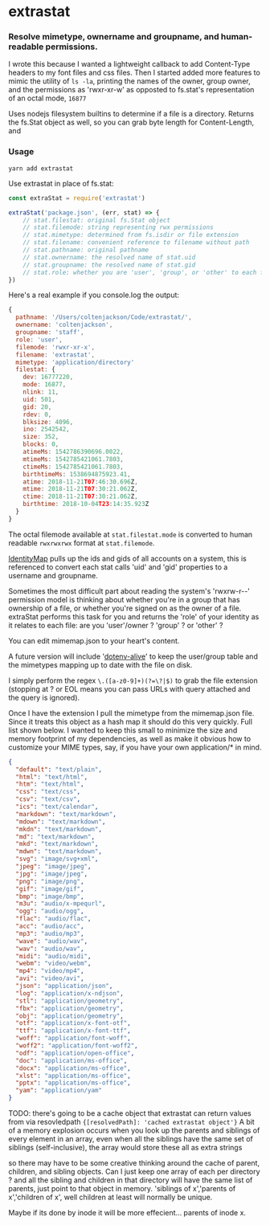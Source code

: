 # extrastat
### Resolve mimetype, ownername and groupname, and human-readable permissions.

I wrote this because I wanted a lightweight callback to add Content-Type headers to my font files and css files. Then I started added more features to mimic the utility of `ls -la`, printing the names of the owner, group owner, and the permissions as 'rwxr-xr-w' as opposted to fs.stat's representation of an octal mode, `16877`

Uses nodejs filesystem builtins to determine if a file is a directory. Returns the fs.Stat object as well, so you can grab byte length for Content-Length, and 

### Usage
`yarn add extrastat`

Use extrastat in place of fs.stat:

```js
const extraStat = require('extrastat')

extraStat('package.json', (err, stat) => {
    // stat.filestat: original fs.Stat object
    // stat.filemode: string representing rwx permissions
    // stat.mimetype: determined from fs.isdir or file extension
    // stat.filename: convenient reference to filename without path
    // stat.pathname: original pathname
    // stat.ownername: the resolved name of stat.uid
    // stat.groupname: the resolved name of stat.gid
    // stat.role: whether you are 'user', 'group', or 'other' to each file
})
```

Here's a real example if you console.log the output:
```js
{
  pathname: '/Users/coltenjackson/Code/extrastat/',
  ownername: 'coltenjackson',
  groupname: 'staff',
  role: 'user',
  filemode: 'rwxr-xr-x',
  filename: 'extrastat',
  mimetype: 'application/directory'
  filestat: {
    dev: 16777220,
    mode: 16877,
    nlink: 11,
    uid: 501,
    gid: 20,
    rdev: 0,
    blksize: 4096,
    ino: 2542542,
    size: 352,
    blocks: 0,
    atimeMs: 1542786390696.0022,
    mtimeMs: 1542785421061.7803,
    ctimeMs: 1542785421061.7803,
    birthtimeMs: 1538694875923.41,
    atime: 2018-11-21T07:46:30.696Z,
    mtime: 2018-11-21T07:30:21.062Z,
    ctime: 2018-11-21T07:30:21.062Z,
    birthtime: 2018-10-04T23:14:35.923Z
  }
}

```

The octal filemode available at `stat.filestat.mode` is converted to human readable `rwxrwxrwx` format at `stat.filemode`.

[IdentityMap](https://github.com/jazzyjackson/identifymap) pulls up the ids and gids of all accounts on a system, this is referenced to convert each stat calls 'uid' and 'gid' properties to a username and groupname.

Sometimes the most difficult part about reading the system's 'rwxrw-r--' permission model is thinking about whether you're in a group that has ownership of a file, or whether you're signed on as the owner of a file. extraStat performs this task for you and returns the 'role' of your identity as it relates to each file: are you 'user'/owner ? 'group' ? or 'other' ?

You can edit mimemap.json to your heart's content.

A future version will include '[dotenv-alive](https://github.com/jazzyjackson/dotenv-alive)' to keep the user/group table and the mimetypes mapping up to date with the file on disk.

I simply perform the regex `\.([a-z0-9]+)(?=\?|$)` to grab the file extension (stopping at ? or EOL means you can pass URLs with query attached and the query is ignored).

Once I have the extension I pull the mimetype from the mimemap.json file. Since it treats this object as a hash map it should do this very quickly. Full list shown below. I wanted to keep this small to minimize the size and memory footprint of my dependencies, as well as make it obvious how to customize your MIME types, say, if you have your own application/* in mind.

```json
{
  "default": "text/plain",
  "html": "text/html",
  "htm": "text/html",
  "css": "text/css",
  "csv": "text/csv",
  "ics": "text/calendar",
  "markdown": "text/markdown",
  "mdown": "text/markdown",
  "mkdn": "text/markdown",
  "md": "text/markdown",
  "mkd": "text/markdown",
  "mdwn": "text/markdown",
  "svg": "image/svg+xml",
  "jpeg": "image/jpeg",
  "jpg": "image/jpeg",
  "png": "image/png",
  "gif": "image/gif",
  "bmp": "image/bmp",
  "m3u": "audio/x-mpequrl",
  "ogg": "audio/ogg",
  "flac": "audio/flac",
  "acc": "audio/acc",
  "mp3": "audio/mp3",
  "wave": "audio/wav",
  "wav": "audio/wav",
  "midi": "audio/midi",
  "webm": "video/webm",
  "mp4": "video/mp4",
  "avi": "video/avi",
  "json": "application/json",
  "log": "application/x-ndjson",
  "stl": "application/geometry",
  "fbx": "application/geometry",
  "obj": "application/geometry",
  "otf": "application/x-font-otf",
  "ttf": "application/x-font-ttf",
  "woff": "application/font-woff",
  "woff2": "application/font-woff2",
  "odf": "application/open-office",
  "doc": "application/ms-office",
  "docx": "application/ms-office",
  "xlst": "application/ms-office",
  "pptx": "application/ms-office",
  "yam": "application/yam"
}
```

TODO:
  there's going to be a cache object that extrastat can return values from via resovledpath
  `{[resolvedPath]: 'cached extrastat object'}`
  A bit of a memory explosion occurs when you look up the parents and siblings of every element in an array, even when all the siblings have the same set of siblings (self-inclusive), the array would store these all as extra strings

  so there may have to be some creative thinking around the cache of parent, children, and sibling objects. Can I just keep one array of each per directory ? and all the sibling and children in that directory will have the same list of parents, just point to that object in memory. 'siblings of x','parents of x','children of x', well children at least will normally be unique.

  Maybe if its done by inode it will be more effecient... parents of inode x. 

